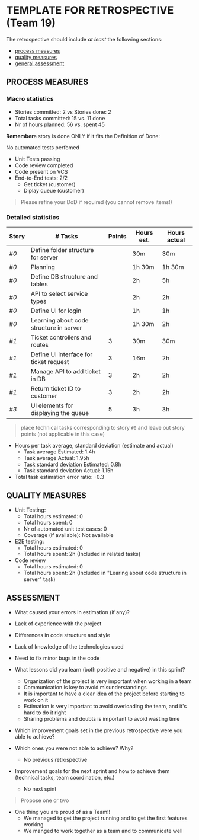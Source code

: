 # TEMPLATE FOR RETROSPECTIVE (Team 19)

The retrospective should include _at least_ the following
sections:

- [process measures](#process-measures)
- [quality measures](#quality-measures)
- [general assessment](#assessment)

## PROCESS MEASURES

### Macro statistics

- Stories committed: 2 vs Stories done: 2
- Total tasks committed: 15 vs. 11 done
- Nr of hours planned: 56 vs. spent 45

**Remember**a story is done ONLY if it fits the Definition of Done:

No automated tests perfomed

- Unit Tests passing
- Code review completed
- Code present on VCS
- End-to-End tests: 2/2
  - Get ticket (customer)
  - Diplay queue (customer)

> Please refine your DoD if required (you cannot remove items!)

### Detailed statistics

| Story | # Tasks                                 | Points | Hours est. | Hours actual |
| ----- | --------------------------------------- | ------ | ---------- | ------------ |
| _#0_  | Define folder structure for server      |        | 30m        | 30m          |
| _#0_  | Planning                                |        | 1h 30m     | 1h 30m       |
| _#0_  | Define DB structure and tables          |        | 2h         | 5h           |
| _#0_  | API to select service types             |        | 2h         | 2h           |
| _#0_  | Define UI for login                     |        | 1h         | 1h           |
| _#0_  | Learning about code structure in server |        | 1h 30m     | 2h           |
| _#1_  | Ticket controllers and routes           | 3      | 30m        | 30m          |
| _#1_  | Define UI interface for ticket request  | 3      | 16m        | 2h           |
| _#1_  | Manage API to add ticket in DB          | 3      | 2h         | 2h           |
| _#1_  | Return ticket ID to customer            | 3      | 2h         | 2h           |
| _#3_  | UI elements for displaying the queue    | 5      | 3h         | 3h           |

> place technical tasks corresponding to story `#0` and leave out story points (not applicable in this case)

- Hours per task average, standard deviation (estimate and actual)
  - Task average Estimated: 1.4h
  - Task average Actual: 1.95h
  - Task standard deviation Estimated: 0.8h
  - Task standard deviation Actual: 1.15h
- Total task estimation error ratio: -0.3

## QUALITY MEASURES

- Unit Testing:
  - Total hours estimated: 0
  - Total hours spent: 0
  - Nr of automated unit test cases: 0
  - Coverage (if available): Not available
- E2E testing:
  - Total hours estimated: 0
  - Total hours spent: 2h (Included in related tasks)
- Code review
  - Total hours estimated: 0
  - Total hours spent: 2h (Included in "Learing about code structure in server" task)

## ASSESSMENT

- What caused your errors in estimation (if any)?
- Lack of experience with the project
- Differences in code structure and style
- Lack of knowledge of the technologies used
- Need to fix minor bugs in the code

- What lessons did you learn (both positive and negative) in this sprint?

  - Organization of the project is very important when working in a team
  - Communication is key to avoid misunderstandings
  - It is important to have a clear idea of the project before starting to work on it
  - Estimation is very important to avoid overloading the team, and it's hard to do it right
  - Sharing problems and doubts is important to avoid wasting time

- Which improvement goals set in the previous retrospective were you able to achieve?
- Which ones you were not able to achieve? Why?

  - No previous retrospective

- Improvement goals for the next sprint and how to achieve them (technical tasks, team coordination, etc.)
  - No next spint

> Propose one or two

- One thing you are proud of as a Team!!
  - We managed to get the project running and to get the first features working
  - We manged to work together as a team and to communicate well
